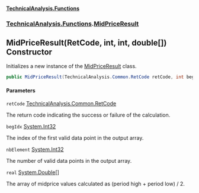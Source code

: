 #### [TechnicalAnalysis\.Functions](Atypical.TechnicalAnalysis.Functions.md 'Atypical\.TechnicalAnalysis\.Functions')
### [TechnicalAnalysis\.Functions](Atypical.TechnicalAnalysis.Functions.md#TechnicalAnalysis.Functions 'TechnicalAnalysis\.Functions').[MidPriceResult](MidPriceResult.md 'TechnicalAnalysis\.Functions\.MidPriceResult')

## MidPriceResult\(RetCode, int, int, double\[\]\) Constructor

Initializes a new instance of the [MidPriceResult](MidPriceResult.md 'TechnicalAnalysis\.Functions\.MidPriceResult') class\.

```csharp
public MidPriceResult(TechnicalAnalysis.Common.RetCode retCode, int begIdx, int nbElement, double[] real);
```
#### Parameters

<a name='TechnicalAnalysis.Functions.MidPriceResult.MidPriceResult(TechnicalAnalysis.Common.RetCode,int,int,double[]).retCode'></a>

`retCode` [TechnicalAnalysis\.Common\.RetCode](https://docs.microsoft.com/en-us/dotnet/api/TechnicalAnalysis.Common.RetCode 'TechnicalAnalysis\.Common\.RetCode')

The return code indicating the success or failure of the calculation\.

<a name='TechnicalAnalysis.Functions.MidPriceResult.MidPriceResult(TechnicalAnalysis.Common.RetCode,int,int,double[]).begIdx'></a>

`begIdx` [System\.Int32](https://docs.microsoft.com/en-us/dotnet/api/System.Int32 'System\.Int32')

The index of the first valid data point in the output array\.

<a name='TechnicalAnalysis.Functions.MidPriceResult.MidPriceResult(TechnicalAnalysis.Common.RetCode,int,int,double[]).nbElement'></a>

`nbElement` [System\.Int32](https://docs.microsoft.com/en-us/dotnet/api/System.Int32 'System\.Int32')

The number of valid data points in the output array\.

<a name='TechnicalAnalysis.Functions.MidPriceResult.MidPriceResult(TechnicalAnalysis.Common.RetCode,int,int,double[]).real'></a>

`real` [System\.Double](https://docs.microsoft.com/en-us/dotnet/api/System.Double 'System\.Double')[\[\]](https://docs.microsoft.com/en-us/dotnet/api/System.Array 'System\.Array')

The array of midprice values calculated as \(period high \+ period low\) / 2\.